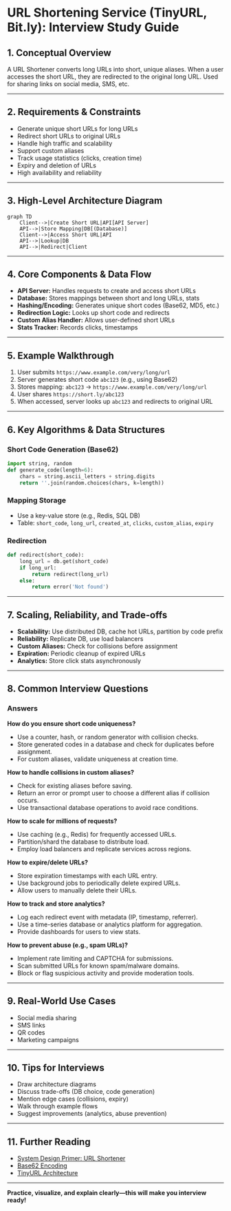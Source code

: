 # URL Shortening Service (TinyURL, Bit.ly): Interview Study Guide

## 1. Conceptual Overview
A URL Shortener converts long URLs into short, unique aliases. When a user accesses the short URL, they are redirected to the original long URL. Used for sharing links on social media, SMS, etc.

---

## 2. Requirements & Constraints
- Generate unique short URLs for long URLs
- Redirect short URLs to original URLs
- Handle high traffic and scalability
- Support custom aliases
- Track usage statistics (clicks, creation time)
- Expiry and deletion of URLs
- High availability and reliability

---

## 3. High-Level Architecture Diagram
```mermaid
graph TD
    Client-->|Create Short URL|API[API Server]
    API-->|Store Mapping|DB[(Database)]
    Client-->|Access Short URL|API
    API-->|Lookup|DB
    API-->|Redirect|Client
```


---

## 4. Core Components & Data Flow
- **API Server:** Handles requests to create and access short URLs
- **Database:** Stores mappings between short and long URLs, stats
- **Hashing/Encoding:** Generates unique short codes (Base62, MD5, etc.)
- **Redirection Logic:** Looks up short code and redirects
- **Custom Alias Handler:** Allows user-defined short URLs
- **Stats Tracker:** Records clicks, timestamps

---

## 5. Example Walkthrough
1. User submits `https://www.example.com/very/long/url`
2. Server generates short code `abc123` (e.g., using Base62)
3. Stores mapping: `abc123` → `https://www.example.com/very/long/url`
4. User shares `https://short.ly/abc123`
5. When accessed, server looks up `abc123` and redirects to original URL

---

## 6. Key Algorithms & Data Structures
### Short Code Generation (Base62)
```python
import string, random
def generate_code(length=6):
    chars = string.ascii_letters + string.digits
    return ''.join(random.choices(chars, k=length))
```

### Mapping Storage
- Use a key-value store (e.g., Redis, SQL DB)
- Table: `short_code`, `long_url`, `created_at`, `clicks`, `custom_alias`, `expiry`

### Redirection
```python
def redirect(short_code):
    long_url = db.get(short_code)
    if long_url:
        return redirect(long_url)
    else:
        return error('Not found')
```

---

## 7. Scaling, Reliability, and Trade-offs
- **Scalability:** Use distributed DB, cache hot URLs, partition by code prefix
- **Reliability:** Replicate DB, use load balancers
- **Custom Aliases:** Check for collisions before assignment
- **Expiration:** Periodic cleanup of expired URLs
- **Analytics:** Store click stats asynchronously

---

## 8. Common Interview Questions

### Answers

**How do you ensure short code uniqueness?**
- Use a counter, hash, or random generator with collision checks.
- Store generated codes in a database and check for duplicates before assignment.
- For custom aliases, validate uniqueness at creation time.

**How to handle collisions in custom aliases?**
- Check for existing aliases before saving.
- Return an error or prompt user to choose a different alias if collision occurs.
- Use transactional database operations to avoid race conditions.

**How to scale for millions of requests?**
- Use caching (e.g., Redis) for frequently accessed URLs.
- Partition/shard the database to distribute load.
- Employ load balancers and replicate services across regions.

**How to expire/delete URLs?**
- Store expiration timestamps with each URL entry.
- Use background jobs to periodically delete expired URLs.
- Allow users to manually delete their URLs.

**How to track and store analytics?**
- Log each redirect event with metadata (IP, timestamp, referrer).
- Use a time-series database or analytics platform for aggregation.
- Provide dashboards for users to view stats.

**How to prevent abuse (e.g., spam URLs)?**
- Implement rate limiting and CAPTCHA for submissions.
- Scan submitted URLs for known spam/malware domains.
- Block or flag suspicious activity and provide moderation tools.

---

## 9. Real-World Use Cases
- Social media sharing
- SMS links
- QR codes
- Marketing campaigns

---

## 10. Tips for Interviews
- Draw architecture diagrams
- Discuss trade-offs (DB choice, code generation)
- Mention edge cases (collisions, expiry)
- Walk through example flows
- Suggest improvements (analytics, abuse prevention)

---

## 11. Further Reading
- [System Design Primer: URL Shortener](https://github.com/donnemartin/system-design-primer/blob/master/solutions/system_design/pastebin/README.md)
- [Base62 Encoding](https://en.wikipedia.org/wiki/Base62)
- [TinyURL Architecture](https://www.geeksforgeeks.org/system-design/system-design-url-shortening-service/)

---

**Practice, visualize, and explain clearly—this will make you interview ready!**
